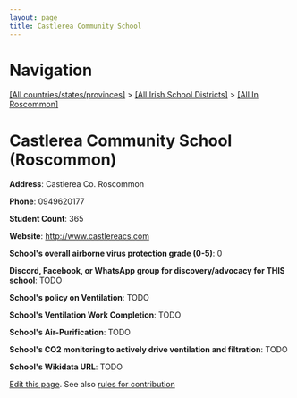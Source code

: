 ```yaml
---
layout: page
title: Castlerea Community School
---
```

# Navigation

[[All countries/states/provinces]](../../..) > [[All Irish School Districts]](../..) > [[All In Roscommon]](..)

# Castlerea Community School (Roscommon)

**Address**: Castlerea Co. Roscommon

**Phone**: 0949620177

**Student Count**: 365

**Website**: <http://www.castlereacs.com>

**School's overall airborne virus protection grade (0-5)**: 0

**Discord, Facebook, or WhatsApp group for discovery/advocacy for THIS school**: TODO

**School's policy on Ventilation**: TODO

**School's Ventilation Work Completion**: TODO

**School's Air-Purification**: TODO

**School's CO2 monitoring to actively drive ventilation and filtration**: TODO

**School's Wikidata URL**: TODO


[Edit this page](https://github.com/ventilate-schools/Ireland/edit/main/./Roscommon/Castlerea_Community_School.md). See also [rules for contribution](../../../contribution-rules/)